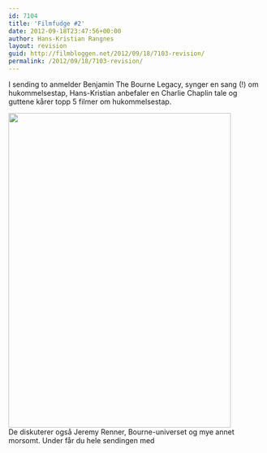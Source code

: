```yaml
---
id: 7104
title: 'Filmfudge #2'
date: 2012-09-18T23:47:56+00:00
author: Hans-Kristian Rangnes
layout: revision
guid: http://filmbloggen.net/2012/09/18/7103-revision/
permalink: /2012/09/18/7103-revision/
---
```

I sending to anmelder Benjamin The Bourne Legacy, synger en sang (!) om hukommelsestap, Hans-Kristian anbefaler en Charlie Chaplin tale og guttene kårer topp 5 filmer om hukommelsestap.<!--more-->

  
<a href="http://filmbloggen.net/2012/09/04/podcast-filmfudge-1/386779_137275169749499_887590406_n/" rel="attachment wp-att-6802"><img class="alignnone size-large wp-image-6802" src="http://filmbloggen.net/wp-content/uploads//2012/09/386779_137275169749499_887590406_n-438x620.jpg" alt="" width="438" height="620" /><br /> </a>De diskuterer også Jeremy Renner, Bourne-universet og mye annet morsomt. Under får du hele sendingen med

&nbsp;